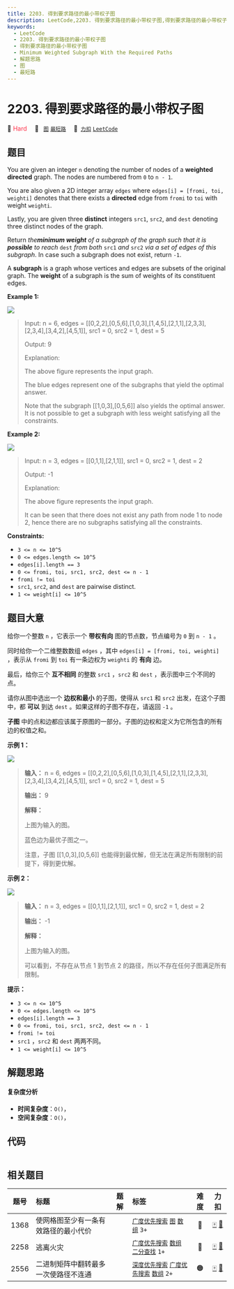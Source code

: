 ```yaml
---
title: 2203. 得到要求路径的最小带权子图
description: LeetCode,2203. 得到要求路径的最小带权子图,得到要求路径的最小带权子图,Minimum Weighted Subgraph With the Required Paths,解题思路,图,最短路
keywords:
  - LeetCode
  - 2203. 得到要求路径的最小带权子图
  - 得到要求路径的最小带权子图
  - Minimum Weighted Subgraph With the Required Paths
  - 解题思路
  - 图
  - 最短路
---
```


# 2203. 得到要求路径的最小带权子图

🔴 <font color=#ff334b>Hard</font>&emsp; 🔖&ensp; [`图`](/tag/graph.md) [`最短路`](/tag/shortest-path.md)&emsp; 🔗&ensp;[`力扣`](https://leetcode.cn/problems/minimum-weighted-subgraph-with-the-required-paths) [`LeetCode`](https://leetcode.com/problems/minimum-weighted-subgraph-with-the-required-paths)

## 题目

You are given an integer `n` denoting the number of nodes of a **weighted
directed** graph. The nodes are numbered from `0` to `n - 1`.

You are also given a 2D integer array `edges` where `edges[i] = [fromi, toi,
weighti]` denotes that there exists a **directed** edge from `fromi` to `toi`
with weight `weighti`.

Lastly, you are given three **distinct** integers `src1`, `src2`, and `dest`
denoting three distinct nodes of the graph.

Return _the**minimum weight** of a subgraph of the graph such that it is
**possible** to reach_ `dest` _from both_ `src1` _and_ `src2` _via a set of
edges of this subgraph_. In case such a subgraph does not exist, return `-1`.

A **subgraph** is a graph whose vertices and edges are subsets of the original
graph. The **weight** of a subgraph is the sum of weights of its constituent
edges.



**Example 1:**

![](https://assets.leetcode.com/uploads/2022/02/17/example1drawio.png)

> Input: n = 6, edges = [[0,2,2],[0,5,6],[1,0,3],[1,4,5],[2,1,1],[2,3,3],[2,3,4],[3,4,2],[4,5,1]], src1 = 0, src2 = 1, dest = 5
> 
> Output: 9
> 
> Explanation:
> 
> The above figure represents the input graph.
> 
> The blue edges represent one of the subgraphs that yield the optimal answer.
> 
> Note that the subgraph [[1,0,3],[0,5,6]] also yields the optimal answer. It is not possible to get a subgraph with less weight satisfying all the constraints.

**Example 2:**

![](https://assets.leetcode.com/uploads/2022/02/17/example2-1drawio.png)

> Input: n = 3, edges = [[0,1,1],[2,1,1]], src1 = 0, src2 = 1, dest = 2
> 
> Output: -1
> 
> Explanation:
> 
> The above figure represents the input graph.
> 
> It can be seen that there does not exist any path from node 1 to node 2, hence there are no subgraphs satisfying all the constraints.

**Constraints:**

  * `3 <= n <= 10^5`
  * `0 <= edges.length <= 10^5`
  * `edges[i].length == 3`
  * `0 <= fromi, toi, src1, src2, dest <= n - 1`
  * `fromi != toi`
  * `src1`, `src2`, and `dest` are pairwise distinct.
  * `1 <= weight[i] <= 10^5`


## 题目大意

给你一个整数 `n` ，它表示一个 **带权有向** 图的节点数，节点编号为 `0` 到 `n - 1` 。

同时给你一个二维整数数组 `edges` ，其中 `edges[i] = [fromi, toi, weighti]` ，表示从 `fromi` 到
`toi` 有一条边权为 `weighti` 的 **有向** 边。

最后，给你三个 **互不相同**  的整数 `src1` ，`src2` 和 `dest` ，表示图中三个不同的点。

请你从图中选出一个 **边权和最小**  的子图，使得从 `src1` 和 `src2` 出发，在这个子图中，都 **可以**  到达 `dest`
。如果这样的子图不存在，请返回 `-1` 。

**子图**  中的点和边都应该属于原图的一部分。子图的边权和定义为它所包含的所有边的权值之和。



**示例 1：**

![](https://assets.leetcode.com/uploads/2022/02/17/example1drawio.png)

> 
> 
> 
> 
> 
> **输入：** n = 6, edges = [[0,2,2],[0,5,6],[1,0,3],[1,4,5],[2,1,1],[2,3,3],[2,3,4],[3,4,2],[4,5,1]], src1 = 0, src2 = 1, dest = 5
> 
> **输出：** 9
> 
> **解释：**
> 
> 上图为输入的图。
> 
> 蓝色边为最优子图之一。
> 
> 注意，子图 [[1,0,3],[0,5,6]] 也能得到最优解，但无法在满足所有限制的前提下，得到更优解。
> 
> 

**示例 2：**

![](https://assets.leetcode.com/uploads/2022/02/17/example2-1drawio.png)

> 
> 
> 
> 
> 
> **输入：** n = 3, edges = [[0,1,1],[2,1,1]], src1 = 0, src2 = 1, dest = 2
> 
> **输出：** -1
> 
> **解释：**
> 
> 上图为输入的图。
> 
> 可以看到，不存在从节点 1 到节点 2 的路径，所以不存在任何子图满足所有限制。
> 
> 



**提示：**

  * `3 <= n <= 10^5`
  * `0 <= edges.length <= 10^5`
  * `edges[i].length == 3`
  * `0 <= fromi, toi, src1, src2, dest <= n - 1`
  * `fromi != toi`
  * `src1` ，`src2` 和 `dest` 两两不同。
  * `1 <= weight[i] <= 10^5`


## 解题思路

#### 复杂度分析

- **时间复杂度**：`O()`，
- **空间复杂度**：`O()`，

## 代码

```javascript

```

## 相关题目

<!-- prettier-ignore -->
| 题号 | 标题 | 题解 | 标签 | 难度 | 力扣 |
| :------: | :------ | :------: | :------ | :------: | :------: |
| 1368 | 使网格图至少有一条有效路径的最小代价 |  |  [`广度优先搜索`](/tag/breadth-first-search.md) [`图`](/tag/graph.md) [`数组`](/tag/array.md) `3+` | 🔴 | [🀄️](https://leetcode.cn/problems/minimum-cost-to-make-at-least-one-valid-path-in-a-grid) [🔗](https://leetcode.com/problems/minimum-cost-to-make-at-least-one-valid-path-in-a-grid) |
| 2258 | 逃离火灾 |  |  [`广度优先搜索`](/tag/breadth-first-search.md) [`数组`](/tag/array.md) [`二分查找`](/tag/binary-search.md) `1+` | 🔴 | [🀄️](https://leetcode.cn/problems/escape-the-spreading-fire) [🔗](https://leetcode.com/problems/escape-the-spreading-fire) |
| 2556 | 二进制矩阵中翻转最多一次使路径不连通 |  |  [`深度优先搜索`](/tag/depth-first-search.md) [`广度优先搜索`](/tag/breadth-first-search.md) [`数组`](/tag/array.md) `2+` | 🟠 | [🀄️](https://leetcode.cn/problems/disconnect-path-in-a-binary-matrix-by-at-most-one-flip) [🔗](https://leetcode.com/problems/disconnect-path-in-a-binary-matrix-by-at-most-one-flip) |